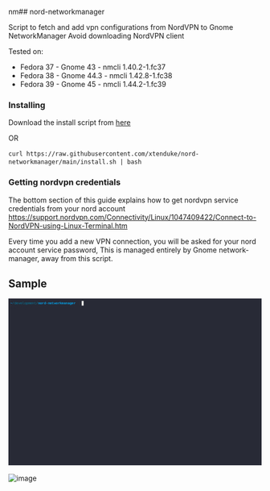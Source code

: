 nm## nord-networkmanager

Script to fetch and add vpn configurations from NordVPN to Gnome NetworkManager
Avoid downloading NordVPN client

Tested on:
- Fedora 37 - Gnome 43 - nmcli 1.40.2-1.fc37
- Fedora 38 - Gnome 44.3 - nmcli 1.42.8-1.fc38
- Fedora 39 - Gnome 45 - nmcli 1.44.2-1.fc39

### Installing
Download the install script from [here](https://raw.githubusercontent.com/xtenduke/nord-networkmanager/main/install.sh)

OR
```
curl https://raw.githubusercontent.com/xtenduke/nord-networkmanager/main/install.sh | bash
```


### Getting nordvpn credentials
The bottom section of this guide explains how to get nordvpn service credentials from your nord account
https://support.nordvpn.com/Connectivity/Linux/1047409422/Connect-to-NordVPN-using-Linux-Terminal.htm

Every time you add a new VPN connection, you will be asked for your nord account service password,
This is managed entirely by Gnome network-manager, away from this script.



## Sample
![image](demo.gif)


![image](https://github.com/xtenduke/nord-networkmanager/assets/5002212/9dced2a9-fe63-4a8a-96ca-b3d942d58cb1)
